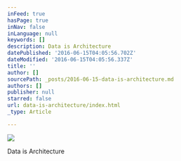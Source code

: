 ```yaml
---
inFeed: true
hasPage: true
inNav: false
inLanguage: null
keywords: []
description: Data is Architecture
datePublished: '2016-06-15T04:05:56.702Z'
dateModified: '2016-06-15T04:05:56.337Z'
title: ''
author: []
sourcePath: _posts/2016-06-15-data-is-architecture.md
authors: []
publisher: null
starred: false
url: data-is-architecture/index.html
_type: Article

---
```

![](https://the-grid-user-content.s3-us-west-2.amazonaws.com/4c200df6-70b8-4859-8672-b05706e71452.jpg)

Data is Architecture